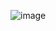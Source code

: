 	
![image](https://user-images.githubusercontent.com/16912718/173302424-b56391bc-ecea-41d7-8660-14b630ae195d.png)
